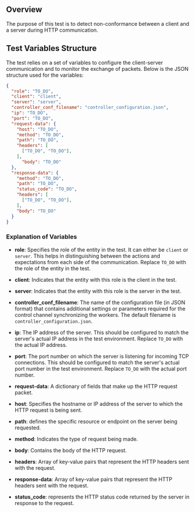 ## Overview

The purpose of this test is to detect non-conformance between a client and a server during HTTP communication.

## Test Variables Structure

The test relies on a set of variables to configure the client-server communication and to monitor the exchange of packets. Below is the JSON structure used for the variables:

```json
{
  "role": "TO_DO",
  "client": "client",
  "server": "server",
  "controller_conf_filename": "controller_configuration.json",
  "ip": "TO_DO",
  "port": "TO_DO",
  "request-data": {
    "host": "TO_DO",
    "method": "TO_DO",
    "path": "TO_DO",
    "headers": [
      ["TO_DO", "TO_DO"],
    ],
      "body": "TO_DO"
  },
  "response-data": {
    "method": "TO_DO",
    "path": "TO_DO",
    "status_code": "TO_DO",
    "headers": [
      ["TO_DO", "TO_DO"],
    ],
    "body": "TO_DO"
  }
}
```

### Explanation of Variables

- **role**: Specifies the role of the entity in the test. It can either be `client` or `server`. This helps in distinguishing between the actions and expectations from each side of the communication. Replace `TO_DO` with the role of the entity in the test.

- **client**: Indicates that the entity with this role is the client in the test.

- **server**: Indicates that the entity with this role is the server in the test.

- **controller_conf_filename**: The name of the configuration file (in JSON format) that contains additional settings or parameters required for the control channel synchronizing the workers. The default filename is `controller_configuration.json`.

- **ip**: The IP address of the server. This should be configured to match the server's actual IP address in the test environment. Replace `TO_DO` with the actual IP address.

- **port**: The port number on which the server is listening for incoming TCP connections. This should be configured to match the server's actual port number in the test environment. Replace `TO_DO` with the actual port number.

- **request-data**: A dictionary of fields that make up the HTTP request packet.

- **host**: Specifies the hostname or IP address of the server to which the HTTP request is being sent. 

- **path**: defines the specific resource or endpoint on the server being requested.

- **method**: Indicates the type of request being made.

- **body**: Contains the body of the HTTP request.

- **headers**: Array of key-value pairs that represent the HTTP headers sent with the request.

- **response-data**: Array of key-value pairs that represent the HTTP headers sent with the request.

- **status_code**: represents the HTTP status code returned by the server in response to the request.
